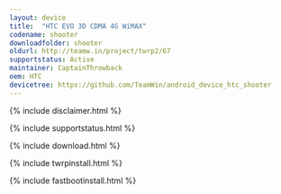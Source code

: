 ```yaml
---
layout: device
title:  "HTC EVO 3D CDMA 4G WiMAX"
codename: shooter
downloadfolder: shooter
oldurl: http://teamw.in/project/twrp2/67
supportstatus: Active
maintainer: CaptainThrowback
oem: HTC
devicetree: https://github.com/TeamWin/android_device_htc_shooter
---
```


{% include disclaimer.html %}

{% include supportstatus.html %}

{% include download.html %}

{% include twrpinstall.html %}

{% include fastbootinstall.html %}

